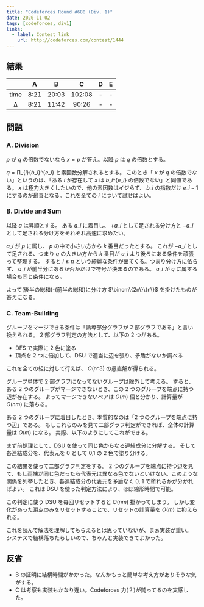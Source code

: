 ```yaml
---
title: "Codeforces Round #680 (Div. 1)"
date: 2020-11-02
tags: [codeforces, div1]
links:
  - label: Contest link
    url: http://codeforces.com/contest/1444
---
```


## 結果

|      |  A   |   B   |   C    |  D  |  E  |
| :--: | :--: | :---: | :----: | :-: | :-: |
| time | 8:21 | 20:03 | 102:08 |  -  |  -  |
|  Δ   | 8:21 | 11:42 | 90:26  |  -  |  -  |

## 問題

### A. Division

$p$ が $q$ の倍数でないなら $x=p$ が答え。以降 $p$ は $q$ の倍数とする。

$q = \prod\_\{i\} \{b\_i\}\^\{e\_i\}$ と素因数分解されるとする。
このとき「 $x$ が $q$ の倍数でない」というのは、「ある $i$ が存在して $x$ は $b\_i\^\{e\_i\}$ の倍数でない」と同値である。
$x$ は極力大きくしたいので、他の素因数はイジらず、 $b\_i$ の指数だけ $e\_i - 1$ にするのが最善となる。これを全ての $i$ について試せばよい。

### B. Divide and Sum

以降 $a$ は昇順とする。
ある $a\_i$ に着目し、 $+a\_i$ として足される分け方と $-a\_i$ として足される分け方をそれぞれ高速に求めたい。

$a\_i$ が $p$ に属し、 $p$ の中で小さい方から $k$ 番目だったとする。
これが $-a\_i$ として足される、つまり $q$ の大きい方から $k$ 番目が $a\_i$ より後ろにある条件を頑張って整理する。
すると $i \leq n$ という綺麗な条件が出てくる。つまり分け方に依らず、 $a\_i$ が前半分にあるか否かだけで符号が決まるのである。 $a\_i$ が $q$ に属する場合も同じ条件になる。

よって(後半の総和)-(前半の総和)に分け方 $\binom\{2n\}\{n\}$ を掛けたものが答えになる。

### C. Team-Building

グループをマージできる条件は「誘導部分グラフが 2 部グラフである」と言い換えられる。
2 部グラフ判定の方法として、以下の 2 つがある。

- DFS で実際に 2 色に塗る
- 頂点を 2 つに倍加して、DSU で適当に辺を張り、矛盾がないか調べる

これを全ての組に対して行えば、 $O(n\^3)$ の愚直解が得られる。

グループ単体で 2 部グラフになってないグループは除外して考える。
すると、ある 2 つのグループがマージできないとき、この 2 つのグループを端点に持つ辺が存在する。
よってマージできないペアは $O(m)$ 個と分かり、計算量が $O(nm)$ に落ちる。

ある 2 つのグループに着目したとき、本質的なのは「2 つのグループを端点に持つ辺」である。
もしこれらのみを見て二部グラフ判定ができれば、全体の計算量は $O(m)$ になる。
実際、以下のようにしてこれができる。

まず前処理として、DSU を使って同じ色からなる連結成分に分解する。
そして各連結成分を、代表元を 0 として 0,1 の 2 色で塗り分ける。

この結果を使って二部グラフ判定をする。
2 つのグループを端点に持つ辺を見て、もし両端が同じ色だったら代表元は異なる色でないといけない。このような関係を列挙したとき、各連結成分の代表元を矛盾なく 0, 1 で塗れるかが分かればよい。
これは DSU を使った判定方法により、ほぼ線形時間で可能。

この判定に使う DSU を毎回リセットすると $O(nm)$ 掛かってしまう。
しかし変化があった頂点のみをリセットすることで、リセットの計算量を $O(m)$ に抑えられる。

これを読んで解法を理解してもらえるとは思っていないが、まぁ実装が重い。
システスで結構落ちたらしいので、ちゃんと実装できてよかった。

## 反省

- B の証明に結構時間がかかった。なんかもっと簡単な考え方がありそうな気がする。
- C は考察も実装もかなり遅い。Codeforces 力(？)が鈍ってるのを実感した。
